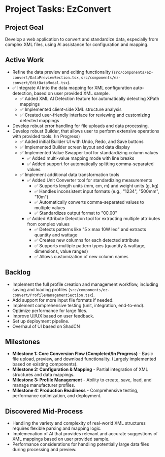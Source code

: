 # Project Tasks: EzConvert

## Project Goal

Develop a web application to convert and standardize data, especially from complex XML files, using AI assistance for configuration and mapping.

## Active Work

*   Refine the data preview and editing functionality (`src/components/ez-convert/DataPreviewSection.tsx`, `src/components/ez-convert/EditDataModal.tsx`).
*   ✅ Integrate AI into the data mapping for XML configuration auto-detection, based on user provided XML sample.
    * ✅ Added XML AI Detection feature for automatically detecting XPath mappings
    * ✅ Implemented client-side XML structure analysis
    * ✅ Created user-friendly interface for reviewing and customizing detected mappings
*   Develop robust error handling for file uploads and data processing.
*   Develop robust Builder, that allows user to perform extensive operations with provided tools. (In Progress)
    * ✅ Added initial Builder UI with Undo, Redo, and Save buttons
    * ✅ Implemented Builder screen layout and data display
    * ✅ Implemented Value Swapper tool for standardizing column values
      * ✅ Added multi-value mapping mode with line breaks
      * ✅ Added support for automatically splitting comma-separated values
    * ✅ Implement additional data transformation tools
      * ✅ Added Unit Converter tool for standardizing measurements
        * ✅ Supports length units (mm, cm, m) and weight units (g, kg)
        * ✅ Handles inconsistent input formats (e.g., "1234", "500mm", "10m")
        * ✅ Automatically converts comma-separated values to multiple values
        * ✅ Standardizes output format to "00.00"
      * ✅ Added Attribute Detection tool for extracting multiple attributes from complex values
        * ✅ Detects patterns like "5 x max 10W led" and extracts quantity and wattage
        * ✅ Creates new columns for each detected attribute
        * ✅ Supports multiple pattern types (quantity & wattage, dimensions, value ranges)
        * ✅ Allows customization of new column names

## Backlog

*   Implement the full profile creation and management workflow, including saving and loading profiles (`src/components/ez-convert/ProfileManagementSection.tsx`).
*   Add support for more input file formats if needed.
*   Implement comprehensive testing (unit, integration, end-to-end).
*   Optimize performance for large files.
*   Improve UI/UX based on user feedback.
*   Set up deployment pipeline.
*   Overhaul of UI based on ShadCN

## Milestones

*   **Milestone 1: Core Conversion Flow (Completed/In Progress)** - Basic file upload, preview, and download functionality. (Largely implemented based on existing components).
*   **Milestone 2: Configuration & Mapping** - Partial integration of XML structures and data mappings.
*   **Milestone 3: Profile Management** - Ability to create, save, load, and manage manufacturer profiles.
*   **Milestone 4: Production Readiness** - Comprehensive testing, performance optimization, and deployment.

## Discovered Mid-Process

*   Handling the variety and complexity of real-world XML structures requires flexible parsing and mapping logic.
*   Implemenation of AI that provides relevant and accurate suggestions of XML mappings based on user provided sample.
*   Performance considerations for handling potentially large data files during processing and preview.
